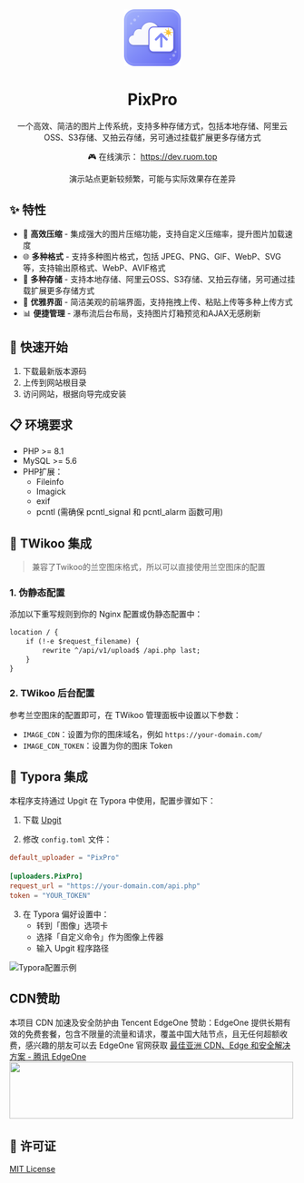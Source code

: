 <div align="center">
    <img src="static/favicon.svg" width="100" height="100">
    <h1>PixPro</h1>
    <p>一个高效、简洁的图片上传系统，支持多种存储方式，包括本地存储、阿里云OSS、S3存储、又拍云存储，另可通过挂载扩展更多存储方式</p>
    <p align="center">🎮 在线演示：
      <a href="https://dev.ruom.top" target="_blank">
        https://dev.ruom.top
      </a>
      <p>演示站点更新较频繁，可能与实际效果存在差异</p>
    </p>
</div>

## ✨ 特性

- 🚀 **高效压缩** - 集成强大的图片压缩功能，支持自定义压缩率，提升图片加载速度
- 🌐 **多种格式** - 支持多种图片格式，包括 JPEG、PNG、GIF、WebP、SVG 等，支持输出原格式、WebP、AVIF格式
- 💾 **多种存储** - 支持本地存储、阿里云OSS、S3存储、又拍云存储，另可通过挂载扩展更多存储方式
- 🎨 **优雅界面** - 简洁美观的前端界面，支持拖拽上传、粘贴上传等多种上传方式
- 📊 **便捷管理** - 瀑布流后台布局，支持图片灯箱预览和AJAX无感刷新

## 🚀 快速开始

1. 下载最新版本源码
2. 上传到网站根目录
3. 访问网站，根据向导完成安装

## 📋 环境要求

- PHP >= 8.1
- MySQL >= 5.6
- PHP扩展：
  - Fileinfo 
  - Imagick
  - exif
  - pcntl (需确保 pcntl_signal 和 pcntl_alarm 函数可用)

## 🔗 TWikoo 集成

> 兼容了Twikoo的兰空图床格式，所以可以直接使用兰空图床的配置

### 1. 伪静态配置

添加以下重写规则到你的 Nginx 配置或伪静态配置中：

```nginx
location / {
    if (!-e $request_filename) {
        rewrite ^/api/v1/upload$ /api.php last;
    }
}
```

### 2. TWikoo 后台配置

参考兰空图床的配置即可，在 TWikoo 管理面板中设置以下参数：

- `IMAGE_CDN`：设置为你的图床域名，例如 `https://your-domain.com/`
- `IMAGE_CDN_TOKEN`：设置为你的图床 Token

## 🔌 Typora 集成

本程序支持通过 Upgit 在 Typora 中使用，配置步骤如下：

1. 下载 [Upgit](https://coobl.lanzouq.com/i5ZZ82ohf8sf)

2. 修改 `config.toml` 文件：

```toml
default_uploader = "PixPro"

[uploaders.PixPro]
request_url = "https://your-domain.com/api.php"
token = "YOUR_TOKEN"
```

3. 在 Typora 偏好设置中：
   - 转到「图像」选项卡
   - 选择「自定义命令」作为图像上传器
   - 输入 Upgit 程序路径
   
![Typora配置示例](https://cdn.dusays.com/2022/05/459-2.jpg)

## CDN赞助

本项目 CDN 加速及安全防护由 Tencent EdgeOne 赞助：EdgeOne 提供长期有效的免费套餐，包含不限量的流量和请求，覆盖中国大陆节点，且无任何超额收费，感兴趣的朋友可以去 EdgeOne 官网获取
<a href="https://edgeone.ai/zh?from=github" target="_blank">
    最佳亚洲 CDN、Edge 和安全解决方案 - 腾讯 EdgeOne
<img src="https://edgeone.ai/media/34fe3a45-492d-4ea4-ae5d-ea1087ca7b4b.png" width="500" height="100">
</a>

## 📝 许可证

[MIT License](LICENSE)
